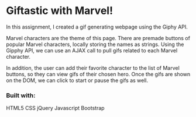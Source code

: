 # Giftastic with Marvel!

In this assignment, I created a gif generating webpage using the Giphy API.

Marvel characters are the theme of this page. There are premade buttons of popular Marvel characters, locally storing the names as strings. Using the Gipphy API, we can use an AJAX call to pull gifs related to each Marvel character.  

In addition, the user can add their favorite character to the list of Marvel buttons, so they can view gifs of their chosen hero. Once the gifs are shown on the DOM, we can click to start or pause the gifs as well.

### Built with:

HTML5
CSS
jQuery
Javascript
Bootstrap
